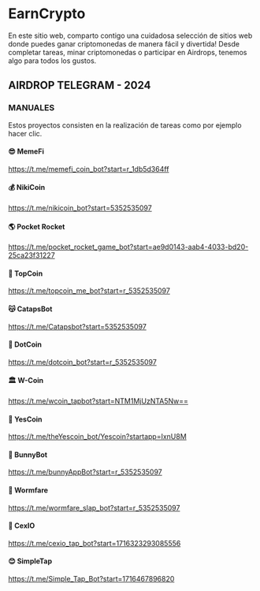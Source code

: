 # EarnCrypto
En este sitio web, comparto contigo una cuidadosa selección de sitios web donde puedes ganar criptomonedas de manera fácil y divertida! Desde completar tareas, minar criptomonedas o participar en Airdrops, tenemos algo para todos los gustos.

## AIRDROP TELEGRAM - 2024
### MANUALES
Estos proyectos consisten en la realización de tareas como por ejemplo hacer clic.

#### 😎 MemeFi
https://t.me/memefi_coin_bot?start=r_1db5d364ff

#### 💰 NikiCoin
https://t.me/nikicoin_bot?start=5352535097

#### 🌎 Pocket Rocket
https://t.me/pocket_rocket_game_bot?start=ae9d0143-aab4-4033-bd20-25ca23f31227

#### 💸 TopCoin
https://t.me/topcoin_me_bot?start=r_5352535097

#### 😽 CatapsBot
https://t.me/Catapsbot?start=5352535097

#### 🎯 DotCoin
https://t.me/dotcoin_bot?start=r_5352535097

#### 🏛 W-Coin
https://t.me/wcoin_tapbot?start=NTM1MjUzNTA5Nw==

#### 🏅 YesCoin
https://t.me/theYescoin_bot/Yescoin?startapp=IxnU8M

#### 🐇 BunnyBot
https://t.me/bunnyAppBot?start=r_5352535097

#### 🐛 Wormfare
https://t.me/wormfare_slap_bot?start=r_5352535097

#### 💈 CexIO
https://t.me/cexio_tap_bot?start=1716323293085556 

#### 😊 SimpleTap
https://t.me/Simple_Tap_Bot?start=1716467896820
